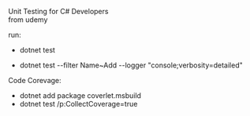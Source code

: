 Unit Testing for C# Developers  
from udemy

run:
- dotnet test  

- dotnet test  --filter Name~Add --logger "console;verbosity=detailed"  

Code Corevage:  
- dotnet add package coverlet.msbuild  
- dotnet test /p:CollectCoverage=true  
